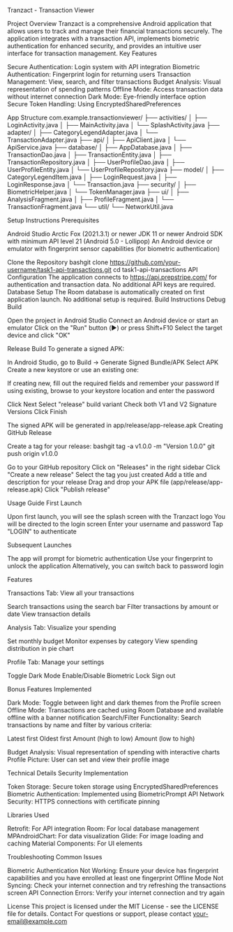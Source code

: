 Tranzact - Transaction Viewer

Project Overview
Tranzact is a comprehensive Android application that allows users to track and manage their financial transactions securely. The application integrates with a transaction API, implements biometric authentication for enhanced security, and provides an intuitive user interface for transaction management.
Key Features

Secure Authentication: Login system with API integration
Biometric Authentication: Fingerprint login for returning users
Transaction Management: View, search, and filter transactions
Budget Analysis: Visual representation of spending patterns
Offline Mode: Access transaction data without internet connection
Dark Mode: Eye-friendly interface option
Secure Token Handling: Using EncryptedSharedPreferences

App Structure
com.example.transactionviewer/
├── activities/
│   ├── LoginActivity.java
│   ├── MainActivity.java
│   └── SplashActivity.java
├── adapter/
│   ├── CategoryLegendAdapter.java
│   └── TransactionAdapter.java
├── api/
│   ├── ApiClient.java
│   └── ApiService.java
├── database/
│   ├── AppDatabase.java
│   ├── TransactionDao.java
│   ├── TransactionEntity.java
│   ├── TransactionRepository.java
│   ├── UserProfileDao.java
│   ├── UserProfileEntity.java
│   └── UserProfileRepository.java
├── model/
│   ├── CategoryLegendItem.java
│   ├── LoginRequest.java
│   ├── LoginResponse.java
│   └── Transaction.java
├── security/
│   ├── BiometricHelper.java
│   └── TokenManager.java
├── ui/
│   ├── AnalysisFragment.java
│   ├── ProfileFragment.java
│   └── TransactionFragment.java
└── util/
    └── NetworkUtil.java

Setup Instructions
Prerequisites

Android Studio Arctic Fox (2021.3.1) or newer
JDK 11 or newer
Android SDK with minimum API level 21 (Android 5.0 - Lollipop)
An Android device or emulator with fingerprint sensor capabilities (for biometric authentication)

Clone the Repository
bashgit clone https://github.com/your-username/task1-api-transactions.git
cd task1-api-transactions
API Configuration
The application connects to https://api.prepstripe.com/ for authentication and transaction data. No additional API keys are required.
Database Setup
The Room database is automatically created on first application launch. No additional setup is required.
Build Instructions
Debug Build

Open the project in Android Studio
Connect an Android device or start an emulator
Click on the "Run" button (▶️) or press Shift+F10
Select the target device and click "OK"

Release Build
To generate a signed APK:

In Android Studio, go to Build → Generate Signed Bundle/APK
Select APK
Create a new keystore or use an existing one:

If creating new, fill out the required fields and remember your password
If using existing, browse to your keystore location and enter the password


Click Next
Select "release" build variant
Check both V1 and V2 Signature Versions
Click Finish

The signed APK will be generated in app/release/app-release.apk
Creating GitHub Release

Create a tag for your release:
bashgit tag -a v1.0.0 -m "Version 1.0.0"
git push origin v1.0.0

Go to your GitHub repository
Click on "Releases" in the right sidebar
Click "Create a new release"
Select the tag you just created
Add a title and description for your release
Drag and drop your APK file (app/release/app-release.apk)
Click "Publish release"

Usage Guide
First Launch

Upon first launch, you will see the splash screen with the Tranzact logo
You will be directed to the login screen
Enter your username and password
Tap "LOGIN" to authenticate

Subsequent Launches

The app will prompt for biometric authentication
Use your fingerprint to unlock the application
Alternatively, you can switch back to password login

Features

Transactions Tab: View all your transactions

Search transactions using the search bar
Filter transactions by amount or date
View transaction details


Analysis Tab: Visualize your spending

Set monthly budget
Monitor expenses by category
View spending distribution in pie chart


Profile Tab: Manage your settings

Toggle Dark Mode
Enable/Disable Biometric Lock
Sign out



Bonus Features Implemented

Dark Mode: Toggle between light and dark themes from the Profile screen
Offline Mode: Transactions are cached using Room Database and available offline with a banner notification
Search/Filter Functionality: Search transactions by name and filter by various criteria:

Latest first
Oldest first
Amount (high to low)
Amount (low to high)


Budget Analysis: Visual representation of spending with interactive charts
Profile Picture: User can set and view their profile image

Technical Details
Security Implementation

Token Storage: Secure token storage using EncryptedSharedPreferences
Biometric Authentication: Implemented using BiometricPrompt API
Network Security: HTTPS connections with certificate pinning

Libraries Used

Retrofit: For API integration
Room: For local database management
MPAndroidChart: For data visualization
Glide: For image loading and caching
Material Components: For UI elements

Troubleshooting
Common Issues

Biometric Authentication Not Working: Ensure your device has fingerprint capabilities and you have enrolled at least one fingerprint
Offline Mode Not Syncing: Check your internet connection and try refreshing the transactions screen
API Connection Errors: Verify your internet connection and try again

License
This project is licensed under the MIT License - see the LICENSE file for details.
Contact
For questions or support, please contact your-email@example.com
